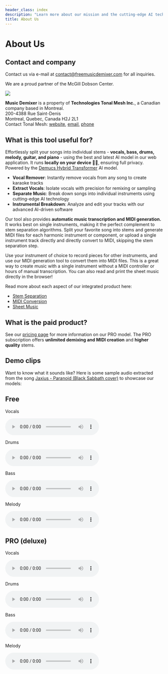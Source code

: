 ```yaml
---
header_class: index
description: "Learn more about our mission and the cutting-edge AI technology powering our music demixing tools."
title: About Us
---
```


# About Us

## Contact and company

Contact us via e-mail at [contact@freemusicdemixer.com](mailto:contact@freemusicdemixer.com) for all inquiries.

We are a proud partner of the McGill Dobson Center.

<a href="https://www.mcgill.ca/dobson/entrepreneurship-programs/mcgill-dobson-cup" target="_blank"><img src="/assets/images/dobson_logo.webp" class="responsive-img-android"></a>

**Music Demixer** is a property of **Technologies Tonal Mesh Inc.**, a Canadian company based in Montreal.
<br>
200-4388 Rue Saint-Denis
<br>
Montreal, Quebec, Canada H2J 2L1
<br>
Contact Tonal Mesh: [website](https://tonalmesh.xyz), [email](mailto:contact@tonalmesh.xyz), [phone](tel:+15148422771)

## What is this tool useful for?

Effortlessly split your songs into individual stems - **vocals, bass, drums, melody, guitar, and piano** - using the best and latest AI model in our web application. It runs **locally on your device 🫵🏽**, ensuring full privacy. Powered by the [Demucs Hybrid Transformer](https://github.com/facebookresearch/demucs) AI model.
- **Vocal Remover**: Instantly remove vocals from any song to create karaoke tracks
- **Extract Vocals**: Isolate vocals with precision for remixing or sampling
- **Separate Music**: Break down songs into individual instruments using cutting-edge AI technology
- **Instrumental Breakdown**: Analyze and edit your tracks with our advanced AI-driven software

Our tool also provides **automatic music transcription and MIDI generation.** It works best on single instruments, making it the perfect complement to stem separation algorithms. Split your favorite song into stems and generate MIDI files for each harmonic instrument or component, or upload a single instrument track directly and directly convert to MIDI, skipping the stem separation step.

Use your instrument of choice to record pieces for other instruments, and use our MIDI generation tool to convert them into MIDI files. This is a great way to create music with a single instrument without a MIDI controller or hours of manual transcription. You can also read and print the sheet music directly in the browser!

Read more about each aspect of our integrated product here:
* [Stem Separation](/stem-separation)
* [MIDI Conversion](/midi)
* [Sheet Music](/sheet-music)

## What is the paid product?

See our [pricing page](/pricing) for more information on our PRO model. The PRO subscription offers **unlimited demixing and MIDI creation** and **higher quality** stems.

## Demo clips

Want to know what it sounds like? Here is some sample audio extracted from the song [Jaxius - Paranoid (Black Sabbath cover)](https://www.jaxiusmusic.com/file-share/4a94f6cf-a844-4d72-b849-328829fe158f) to showcase our models:
<div class="card-container" id="demo-app">
  <div class="card">
    <div class="card-content">
      <h2 class="card-title">Free</h2>
      <p>Vocals</p>
      <audio controls>
        <source src="/assets/clips/paranoid_jaxius_vocals_free.mp3" type="audio/mp3">
      </audio>
      <p>Drums</p>
      <audio controls>
        <source src="/assets/clips/paranoid_jaxius_drums_free.mp3" type="audio/mp3">
      </audio>
      <p>Bass</p>
      <audio controls>
        <source src="/assets/clips/paranoid_jaxius_bass_free.mp3" type="audio/mp3">
      </audio>
      <p>Melody</p>
      <audio controls>
        <source src="/assets/clips/paranoid_jaxius_melody_free.mp3" type="audio/mp3">
      </audio>
    </div>
  </div>

  <div class="card">
    <div class="card-content">
      <h2 class="card-title">PRO (deluxe)</h2>
      <p>Vocals</p>
      <audio controls>
        <source src="/assets/clips/paranoid_jaxius_vocals_pro.mp3" type="audio/mp3">
      </audio>
      <p>Drums</p>
      <audio controls>
        <source src="/assets/clips/paranoid_jaxius_drums_pro.mp3" type="audio/mp3">
      </audio>
      <p>Bass</p>
      <audio controls>
        <source src="/assets/clips/paranoid_jaxius_bass_pro.mp3" type="audio/mp3">
      </audio>
      <p>Melody</p>
      <audio controls>
        <source src="/assets/clips/paranoid_jaxius_melody_pro.mp3" type="audio/mp3">
      </audio>
    </div>
  </div>
</div>
